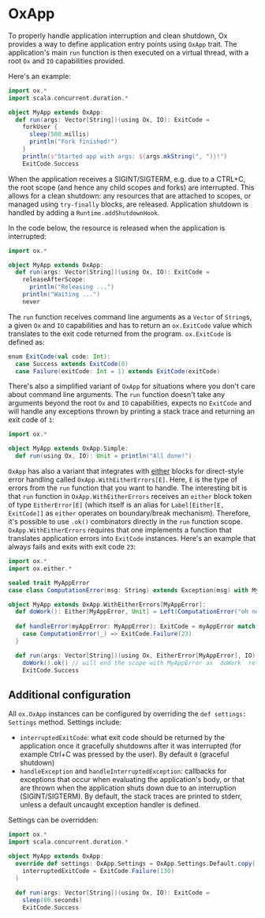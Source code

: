 # OxApp

To properly handle application interruption and clean shutdown, Ox provides a way to define application entry points
using `OxApp` trait. The application's main `run` function is then executed on a virtual thread, with a root `Ox` and 
`IO` capabilities provided. 

Here's an example:

```scala mdoc:compile-only
import ox.*
import scala.concurrent.duration.*

object MyApp extends OxApp:
  def run(args: Vector[String])(using Ox, IO): ExitCode =
    forkUser {
      sleep(500.millis)
      println("Fork finished!")
    }
    println(s"Started app with args: ${args.mkString(", ")}!")
    ExitCode.Success
```

When the application receives a SIGINT/SIGTERM, e.g. due to a CTRL+C, the root scope (and hence any child scopes and 
forks) are interrupted. This allows for a clean shutdown: any resources that are attached to scopes, or managed using 
`try-finally` blocks, are released. Application shutdown is handled by adding a `Runtime.addShutdownHook`.

In the code below, the resource is released when the application is interrupted:

```scala mdoc:compile-only
import ox.*

object MyApp extends OxApp:
  def run(args: Vector[String])(using Ox, IO): ExitCode =
    releaseAfterScope:
      println("Releasing ...")
    println("Waiting ...")
    never
```

The `run` function receives command line arguments as a `Vector` of `String`s, a given `Ox` and `IO` capabilities and 
has to return an `ox.ExitCode` value which translates to the exit code returned from the program. `ox.ExitCode` is 
defined as:

```scala mdoc:compile-only
enum ExitCode(val code: Int):
  case Success extends ExitCode(0)
  case Failure(exitCode: Int = 1) extends ExitCode(exitCode)
```

There's also a simplified variant of `OxApp` for situations where you don't care about command line arguments. 
The `run` function doesn't take any arguments beyond the root `Ox` and `IO` capabilities, expects no `ExitCode` and will 
handle any exceptions thrown by printing a stack trace and returning an exit code of `1`:

```scala mdoc:compile-only
import ox.*

object MyApp extends OxApp.Simple:
  def run(using Ox, IO): Unit = println("All done!")
```

`OxApp` has also a variant that integrates with [either](basics/error-handling.md#boundary-break-for-eithers) 
blocks for direct-style error handling called `OxApp.WithEitherErrors[E]`. Here, `E` is the type of errors from the 
`run` function that you want to handle. The interesting bit is that `run` function in `OxApp.WithEitherErrors` receives
an `either` block token of type `EitherError[E]` (which itself is an alias for `Label[Either[E, ExitCode]]` as `either` 
operates on boundary/break mechanism). Therefore, it's possible to use `.ok()` combinators directly in the `run` 
function scope. `OxApp.WithEitherErrors` requires that one implements a function that translates application errors
into `ExitCode` instances. Here's an example that always fails and exits with exit code `23`:

```scala mdoc:compile-only
import ox.*
import ox.either.*

sealed trait MyAppError
case class ComputationError(msg: String) extends Exception(msg) with MyAppError

object MyApp extends OxApp.WithEitherErrors[MyAppError]:
  def doWork(): Either[MyAppError, Unit] = Left(ComputationError("oh no"))
  
  def handleError(myAppError: MyAppError): ExitCode = myAppError match {
    case ComputationError(_) => ExitCode.Failure(23)
  }

  def run(args: Vector[String])(using Ox, EitherError[MyAppError], IO): ExitCode = 
    doWork().ok() // will end the scope with MyAppError as `doWork` returns a Left
    ExitCode.Success
```

## Additional configuration

All `ox.OxApp` instances can be configured by overriding the `def settings: Settings` method. Settings include:

* `interruptedExitCode`: what exit code should be returned by the application once it gracefully shutdowns after it 
  was interrupted (for example Ctrl+C was pressed by the user). By default `0` (graceful shutdown)
* `handleException` and `handleInterruptedException`: callbacks for exceptions that occur when evaluating the 
  application's body, or that are thrown when the application shuts down due to an interruption (SIGINT/SIGTERM).
  By default, the stack traces are printed to stderr, unless a default uncaught exception handler is defined.

Settings can be overridden:

```scala mdoc:compile-only
import ox.*
import scala.concurrent.duration.*

object MyApp extends OxApp:
  override def settings: OxApp.Settings = OxApp.Settings.Default.copy(
    interruptedExitCode = ExitCode.Failure(130)
  )
  
  def run(args: Vector[String])(using Ox, IO): ExitCode =
    sleep(60.seconds)
    ExitCode.Success
```
